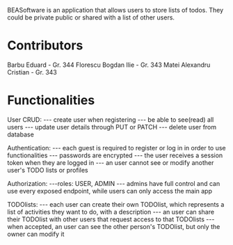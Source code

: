 BEASoftware is an application that allows users to store lists of todos. They could be private public or shared with a list of other users.

# Contributors

Barbu Eduard - Gr. 344
Florescu Bogdan Ilie - Gr. 343
Matei Alexandru Cristian - Gr. 343

# Functionalities

User CRUD:
--- create user when registering
--- be able to see(read) all users
--- update user details through PUT or PATCH
--- delete user from database

Authentication:
--- each guest is required to register or log in in order to use functionalities
--- passwords are encrypted
--- the user receives a session token when they are logged in
--- an user cannot see or modify another user's TODO lists or profiles

Authorization:
---roles: USER, ADMIN
--- admins have full control and can use every exposed endpoint, while users can only access the main app

TODOlists:
--- each user can create their own TODOlist, which represents a list of activities they want to do, with a description
--- an user can share their TODOlist with other users that request access to that TODOlists
--- when accepted, an user can see the other person's TODOlist, but only the owner can modify it





